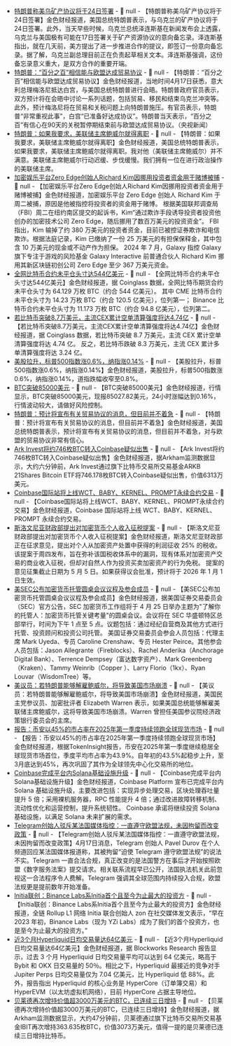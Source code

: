 - [特朗普称美乌矿产协议将于24日签署]() - 📰 null - 【特朗普称美乌矿产协议将于24日签署】金色财经报道，美国总统特朗普表示，与乌克兰的矿产协议将于24日签署。此外，当天早些时候，乌克兰总统泽连斯基在新闻发布会上透露，乌克兰与美国极有可能在17日签署关于矿产资源协议的意向备忘录。泽连斯基指出，就在几天前，美方提出了进一步推进合作的提议，即签订一份意向备忘录。据了解，乌克兰副总理目前正在负责起草相关文本。泽连斯基强调，这份备忘录意义重大，是双方合作的重要开端。
- [特朗普：“百分之百”相信能与欧盟达成贸易协议](https://flash.jin10.com/detail/20250418013133193800) - 📰 null - 【特朗普：“百分之百”相信能与欧盟达成贸易协议】金色财经报道，当地时间4月17日获悉，意大利总理梅洛尼抵达白宫，与美国总统特朗普进行会晤。特朗普政府官员表示，双方预计将在会晤中讨论一系列话题，包括贸易、移民和结束乌克兰冲突等。此外，预计梅洛尼将在贸易和关税问题上向特朗普施压。有官员表示，特朗普“非常重视此事”，白宫“已准备好达成协议”。特朗普当天表示，“百分之百”有信心在90天的关税暂停期结束前与欧盟达成贸易协议。（央视新闻）
- [特朗普：如果我要求，美联储主席鲍威尔就得离职](https://flash.jin10.com/detail/20250418014953608800) - 📰 null - 【特朗普：如果我要求，美联储主席鲍威尔就得离职】金色财经报道，美国总统特朗普表示，如果我要求，美联储主席鲍威尔就得离职。我对他（美联储主席鲍威尔）并不满意。美联储主席鲍威尔行动迟缓、步伐缓慢。我们拥有一位在进行政治操作的美联储主席。
- [加密娱乐平台Zero Edge创始人Richard Kim因挪用投资者资金用于赌博被捕](https://www.coindesk.com/policy/2025/04/17/crypto-casino-founder-richard-kim-arrested-after-gambling-away-investor-funds) - 📰 null - 【加密娱乐平台Zero Edge创始人Richard Kim因挪用投资者资金用于赌博被捕】金色财经报道，加密娱乐平台 Zero Edge 创始人 Richard Kim 于周二被捕，原因是他被指控将投资者的资金用于赌博。 
根据美国联邦调查局（FBI）周二在纽约南区提交的起诉书，Kim“通过欺诈手段诱导投资者投资他创办的加密技术公司 Zero Edge，随后挪用了数百万美元的投资资金”。 
FBI 指出，Kim 输掉了约 380 万美元的投资者资金，目前已被控证券欺诈和电信欺诈。根据法庭记录，Kim 已缴纳了一份 25 万美元的有担保保释金，其中包含 10 万美元的现金或不动产作为担保。 
2024 年 7 月，Galaxy 指控 Galaxy 旗下专注于游戏的风险基金 Galaxy Interactive 前普通合伙人 Richard Kim 挪用其新区块链初创公司 Zero Edge 至少 367 万美元资金。
- [全网比特币合约未平仓头寸达544亿美元](https://www.coinglass.com/BitcoinOpenInterest) - 📰 null - 【全网比特币合约未平仓头寸达544亿美元】金色财经报道，据 Coinglass 数据，全网比特币期货合约未平仓头寸为 64.129 万枚 BTC（约合 544 亿美元）。 
其中 CME 比特币合约未平仓头寸为 14.23 万枚 BTC（约合 120.5 亿美元），位列第一； 
Binance 比特币合约未平仓头寸为 11.173 万枚 BTC（约合 94.8 亿美元），位列第二。
- [若比特币突破8.7万美元，主流CEX累计空单清算强度将达4.74亿](https://www.coinglass.com/zh/pro/futures/LiquidationMap) - 📰 null - 【若比特币突破8.7万美元，主流CEX累计空单清算强度将达4.74亿】金色财经报道，据 Coinglass 数据，若比特币突破 8.7 万美元，主流 CEX 累计空单清算强度将达 4.74 亿。 
反之，若比特币跌破 8.3 万美元，主流 CEX 累计多单清算强度将达 3.24 亿。
- [美股拉升，标普500指数涨0.6%，纳指涨0.14%]() - 📰 null - 【美股拉升，标普500指数涨0.6%，纳指涨0.14%】金色财经报道，美股拉升，标普500指数涨0.6%，纳指涨0.14%，道指跌幅收窄至0.8%。
- [BTC突破85000美元]() - 📰 null - 【BTC突破85000美元】金色财经报道，行情显示，BTC突破85000美元，现报85027.82美元，24小时涨幅达到0.16%，行情波动较大，请做好风险控制。
- [特朗普：预计将宣布有关贸易协议的消息，但目前并不着急](https://flash.jin10.com/detail/20250418001422228800) - 📰 null - 【特朗普：预计将宣布有关贸易协议的消息，但目前并不着急】金色财经报道，美国总统特朗普表示，预计将宣布有关贸易协议的消息，但目前并不着急，对与欧盟的贸易协议非常有信心。
- [Ark Invest将约746枚BTC转入Coinbase疑似出售](https://intel.arkm.com/explorer/address/bc1qyq0n03pjgmggyu26xepa72z34elzsyg2ajlc8l) - 📰 null - 【Ark Invest将约746枚BTC转入Coinbase疑似出售】金色财经报道，据Arkham监测数据显示，大约六分钟前，Ark Invest通过旗下比特币交易所交易基金ARKB 21Shares Bitcoin ETF将746.178枚BTC转入Coinbase疑似出售，价值6313万美元。
- [Coinbase国际站将上线WCT、BABY、KERNEL、PROMPT永续合约交易](https://x.com/CoinbaseIntExch/status/1912898992435798480) - 📰 null - 【Coinbase国际站将上线WCT、BABY、KERNEL、PROMPT永续合约交易】金色财经报道，Coinbase 国际站将上线 WCT、BABY、KERNEL、PROMPT 永续合约交易。
- [斯洛文尼亚财政部提出对加密货币个人收入征税提案](https://news.bloombergtax.com/daily-tax-report/slovenia-floats-proposal-to-tax-personal-incomes-from-crypto) - 📰 null - 【斯洛文尼亚财政部提出对加密货币个人收入征税提案】金色财经报道，斯洛文尼亚财政部正在征求意见，提出对个人从加密资产处置中获得的利润征收 25% 的税收。 
该提案于周四发布，旨在弥补该国税收体系中的漏洞，现有体系对加密资产交易的商业收入征税，但却对自然人作为投资买卖加密资产的行为免税。 
提案的意见征集截止日期为 5 月 5 日。如果获得议会批准，预计将于 2026 年 1 月 1 日生效。
- [美SEC公布加密货币托管圆桌会议议程及参会成员](https://www.sec.gov/newsroom/press-releases/2025-65) - 📰 null - 【美SEC公布加密货币托管圆桌会议议程及参会成员】金色财经报道，据美国证券交易委员会（SEC）官方公告，SEC 加密货币工作组将于 4 月 25 日举办主题为"了解你的托管人：加密货币托管关键考量"的圆桌会议。会议将在 SEC 华盛顿特区总部举行，时间为下午 1 点至 5 点。议题包括：通过经纪自营商及其他方式进行托管、投资顾问和投资公司托管。 
美国证券交易委员会参会人员包括：代理主席 Mark Uyeda、专员 Caroline Crenshaw、专员 Hester Peirce。其他参会人员包括：Jason Allegrante（Fireblocks）、Rachel Anderika（Anchorage Digital Bank）、Terrence Dempsey（富达数字资产）、Mark Greenberg（Kraken）、Tammy Weinrib（Copper ）、Larry Florio（1kx）、Ryan Louvar（WisdomTree）等。
- [美议员：若特朗普能够解雇鲍威尔，将导致美国市场崩溃](https://www.forbes.com/sites/dereksaul/2025/04/17/can-trump-fire-jerome-powell-federal-reserve-chair-thinks-no-as-president-urges-his-termination/?utm_source=twitter&utm_medium=social&utm_campaign=forbes&utm_term=se-staff) - 📰 null - 【美议员：若特朗普能够解雇鲍威尔，将导致美国市场崩溃】金色财经报道，美国民主党参议员、加密批评者 Elizabeth Warren 表示，如果美国总统能够解雇美联储主席鲍威尔，这将导致美国市场崩溃。Warren 曾担任美国参议院经济政策银行委员会的主席。
- [报告：币安以45%的市占率在2025年第一季度持续领跑全球现货市场](https://s2.tokeninsight.com/static/research/file/levelPdf/Crypto_Exchange_Report_Q1_2025_CN.pdf) - 📰 null - 【报告：币安以45%的市占率在2025年第一季度持续领跑全球现货市场】金色财经报道，根据TokenInsight报告，币安在2025年第一季度继续稳居全球现货市场首位，季度平均市占率为43.9%。自年初的43.5%起稳步上升，至3月底达到45%，再次巩固了其作为全球领先中心化交易所的地位。
- [Coinbase完成平台内Solana基础设施升级](https://x.com/CoinbasePltfrm/status/1912857582546321601) - 📰 null - 【Coinbase完成平台内Solana基础设施升级】金色财经报道，Coinbase Platform 宣布已完成平台内 Solana 基础设施升级，主要改进包括：实现异步处理交易，区块处理吞吐量提升 5 倍；采用裸机服务器，RPC 性能提升 4 倍；通过改进故障转移机制、流动性优化和运营控制，提升系统韧性。 
Coinbase 承诺将继续投资 Solana 基础设施，以满足 Solana 未来扩展的需求。
- [Telegram创始人驳斥某法国媒体指控：一直遵守欧盟法规，未因拘留而改变政策]() - 📰 null - 【Telegram创始人驳斥某法国媒体指控：一直遵守欧盟法规，未因拘留而改变政策】4月17日消息，Telegram 创始人 Pavel Durov 在个人频道回应某法国媒体报道称，其被拘留“迫使 Telegram 遵守欧盟法规”的说法不实。Telegram 一直合法合规，真正改变的是法国警方在事后才开始按照欧盟《数字服务法案》提交请求。相关联系流程早已公开，法国执法机关此前忽视这一合法程序令人费解。Telegram 强调其全球范围内持续投入合规，欧盟法规更是提前数年开始准备。
- [Initia联创：Binance Labs系Initia首个且至今为止最大的投资方](https://x.com/ItsAlwaysZonny/status/1912885909751578868) - 📰 null - 【Initia联创：Binance Labs系Initia首个且至今为止最大的投资方】金色财经报道，全链 Rollup L1 网络 Initia 联合创始人 zon 在社交媒体发文表示，“早在 2023 年初，Binance Labs（现为 YZi Labs）成为了我们的首个投资方，也是至今为止最大的投资方。”
- [近3个月Hyperliquid日均交易量达64亿美元](https://blockworks.co/news/hyperliquid-market-share-success-blockworks-research/) - 📰 null - 【近3个月Hyperliquid日均交易量达64亿美元】金色财经报道，据 Blockworks Research 报告显示，过去 3 个月 Hyperliquid 日均交易量平均可以达到 64 亿美元，略高于 Bybit 和 OKX 日交易量的 50％。相比之下，Hyperliquid 最接近的竞争对手 Jupiter Perps 日均交易量仅为 7.04 亿美元，比 Hyperliquid 低 88%。此外，报告指出 Hyperliquid 的核心业务是 HyperCore（订单簿交易）和 HyperEVM（以太坊虚拟机网络），目前 HyperCore 占据主导地位。
- [贝莱德再次增持价值超3000万美元的BTC，已连续三日增持](https://x.com/Cointelegraph/status/1912886080245821565) - 📰 null - 【贝莱德再次增持价值超3000万美元的BTC，已连续三日增持】金色财经报道，据Arkham监测数据显示，大约47分钟前，贝莱德通过旗下比特币交易所交易基金IBIT再次增持363.635枚BTC，价值3073万美元，值得一提的是贝莱德已连续三日增持比特币。
